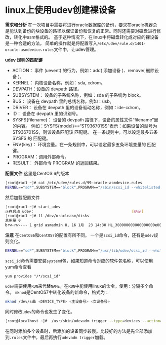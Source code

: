 # linux上使用udev创建裸设备

**需求和分析**
在一次项目中需要将进行oracle数据库的备份，要求在oracle机器总是能认到备份的块设备的路径以保证备份和恢复的正常。同时还需要对磁盘进行修改，转化中asm格式的。
基于这种情况下，在linux中将磁盘转化成对应的裸设备是一种合适的方法。
简单的操作就是将配置写入`/etc/udev/rule.d/1401-oracle-asmdevice.rules`文件中，让udev管理。

**udev 规则的匹配键**
- ACTION： 事件 (uevent) 的行为，例如：add( 添加设备 )、remove( 删除设备 )。
- KERNEL： 内核设备名称，例如：sda, cdrom。
- DEVPATH：设备的 devpath 路径。
- SUBSYSTEM： 设备的子系统名称，例如：sda 的子系统为 block。
- BUS： 设备在 devpath 里的总线名称，例如：usb。
- DRIVER： 设备在 devpath 里的设备驱动名称，例如：ide-cdrom。
- ID： 设备在 devpath 里的识别号。
- SYSFS{filename}： 设备的 devpath 路径下，设备的属性文件“filename”里的内容。
例如：SYSFS{model}==“ST936701SS”表示：如果设备的型号为 ST936701SS，则该设备匹配该 匹配键。
在一条规则中，可以设定最多五条 SYSFS 的 匹配键。
- ENV{key}： 环境变量。在一条规则中，可以设定最多五条环境变量的 匹配键。
- PROGRAM：调用外部命令。
- RESULT： 外部命令 PROGRAM 的返回结果。

**配置文件**
这里是CentOS 6的版本
```bash
[root@rac1 ~]# cat /etc/udev/rules.d/99-oracle-asmdevice.rules 
KERNEL=="sd*",SUBSYSTEM=="block",PROGRAM=="/sbin/scsi_id --whitelisted --replace-whitespace --device=/dev/$name",RESULT=="360000000000000000e00000000020fa8",NAME+="oracleasm/disks/HL_360000000000000000e00000000020fa8",OWNER="grid",GROUP="asmadmin",MODE="0660"
```
然后加载配置文件
```bash
[root@rac1 ~]# start_udev 
正在启动 udev：                                            [确定]
[root@rac1 ~]# ll /dev/oracleasm/disks 
总用量 0
brw-rw---- 1 grid asmadmin 8, 16 1月  23 14:30 HL_360000000000000000e00000000020fa8
```
**注意**
在`CentOS6`和`CentOS7`的配置有所不同。
一个是`scsi_id`命令，还有是`udev`规则变化。
```bash
KERNEL=="sd*",SUBSYSTEM=="block",PROGRAM=="/usr/lib/udev/scsi_id --whitelisted --replace-whitespace --device=/dev/$name",RESULT=="360000000000000000e00000000160fa8",RUN+="/bin/sh -c 'mkdir -pv /dev/oracleasm/disks;mknod /dev/oracleasm/disks/HL_360000000000000000e00000000160fa8 b 1 3; chown grid:oinstall /dev/oracleasm/disks/HL_360000000000000000e00000000160fa8; chmod 0660 /dev/oracleasm/disks/HL_360000000000000000e00000000160fa8'"
```
`scsi_id`命令需要安装`systemd`包，如果知道命令对应的软件包名称，可以使用yum命令查看
```
yum provides "/*/scsi_id"
```
`udev`需要使用`RUN`来代替`NAME`，在`RUN`中能使用linux的命令，使用`；`分隔多个命令。
`mknod`是CentOS7中转化设备的新命令，格式为：
```bash
mknod /dev/sdb <DEVICE_TYPE> <主设备号> <次设备号>
```
同时修改`udev`的命令也发生了变化。
```bash
[root@localhost ~]#  /usr/sbin/udevadm trigger --type=devices --action=change
```
在同时添加多个设备时，后添加的设备同步较慢。比较好的方法是先全部添加到`.rules`文件中，最后再执行`udevadm trigger`加载。
